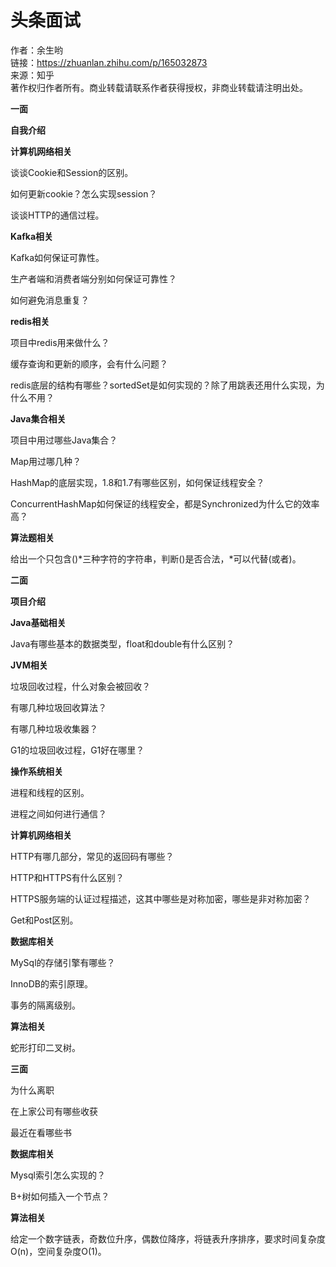 # 头条面试

作者：余生哟  
链接：https://zhuanlan.zhihu.com/p/165032873  
来源：知乎  
著作权归作者所有。商业转载请联系作者获得授权，非商业转载请注明出处。  

**一面**

**自我介绍**

**计算机网络相关**

谈谈Cookie和Session的区别。

如何更新cookie？怎么实现session？

谈谈HTTP的通信过程。

**Kafka相关**

Kafka如何保证可靠性。

生产者端和消费者端分别如何保证可靠性？

如何避免消息重复？

**redis相关**

项目中redis用来做什么？

缓存查询和更新的顺序，会有什么问题？

redis底层的结构有哪些？sortedSet是如何实现的？除了用跳表还用什么实现，为什么不用？

**Java集合相关**

项目中用过哪些Java集合？

Map用过哪几种？

HashMap的底层实现，1.8和1.7有哪些区别，如何保证线程安全？

ConcurrentHashMap如何保证的线程安全，都是Synchronized为什么它的效率高？

**算法题相关**

给出一个只包含()*三种字符的字符串，判断()是否合法，*可以代替(或者)。

**二面**

**项目介绍**

**Java基础相关**

Java有哪些基本的数据类型，float和double有什么区别？

**JVM相关**

垃圾回收过程，什么对象会被回收？

有哪几种垃圾回收算法？

有哪几种垃圾收集器？

G1的垃圾回收过程，G1好在哪里？

**操作系统相关**

进程和线程的区别。

进程之间如何进行通信？

**计算机网络相关**

HTTP有哪几部分，常见的返回码有哪些？

HTTP和HTTPS有什么区别？

HTTPS服务端的认证过程描述，这其中哪些是对称加密，哪些是非对称加密？

Get和Post区别。

**数据库相关**

MySql的存储引擎有哪些？

InnoDB的索引原理。

事务的隔离级别。

**算法相关**

蛇形打印二叉树。

**三面**

为什么离职

在上家公司有哪些收获

最近在看哪些书

**数据库相关**

Mysql索引怎么实现的？

B+树如何插入一个节点？

**算法相关**

给定一个数字链表，奇数位升序，偶数位降序，将链表升序排序，要求时间复杂度O(n)，空间复杂度O(1)。
